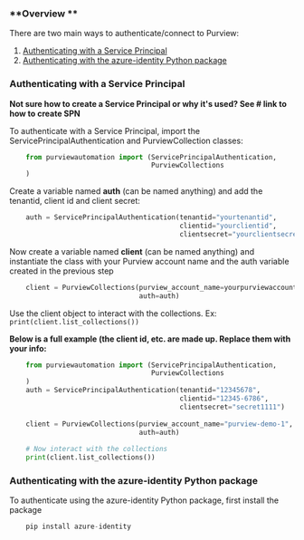 


<!-- ![Nav tabs enabled](../img/create-purview/image01.png) -->


### **Overview **

There are two main ways to authenticate/connect to Purview:

1. [Authenticating with a Service Principal](#authenticating-with-a-service-principal)
2. [Authenticating with the azure-identity Python package](#authenticating-with-the-azure-identity-python-package) 

### **Authenticating with a Service Principal** 
**Not sure how to create a Service Principal or why it's used? See # link to how to create SPN**

To authenticate with a Service Principal, import the ServicePrincipalAuthentication and PurviewCollection classes: 
```Python
    from purviewautomation import (ServicePrincipalAuthentication, 
                                   PurviewCollections
    )
```

Create a variable named **auth** (can be named anything) and add the tenantid, client id and client secret:

```Python
    auth = ServicePrincipalAuthentication(tenantid="yourtenantid", 
                                          clientid="yourclientid", 
                                          clientsecret="yourclientsecret")
```

Now create a variable named **client** (can be named anything) and instantiate the class with your Purview account name and the auth variable created in the previous step

```Python
    client = PurviewCollections(purview_account_name=yourpurviewaccountname,
                                auth=auth)
```

Use the client object to interact with the collections. Ex: `print(client.list_collections())`

**Below is a full example (the client id, etc. are made up. Replace them with your info:**
```Python
    from purviewautomation import (ServicePrincipalAuthentication, 
                                   PurviewCollections
    )
    auth = ServicePrincipalAuthentication(tenantid="12345678",
                                          clientid="12345-6786",
                                          clientsecret="secret1111")
    
    client = PurviewCollections(purview_account_name="purview-demo-1",
                                auth=auth)
    
    # Now interact with the collections
    print(client.list_collections())
```



### Authenticating with the azure-identity Python package

To authenticate using the azure-identity Python package, first install the package 
    
```Python
    pip install azure-identity
```



